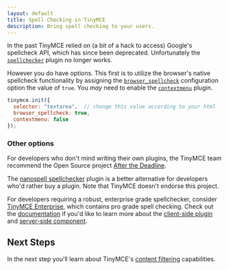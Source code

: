 ```yaml
---
layout: default
title: Spell Checking in TinyMCE
description: Bring spell checking to your users.
---
```


In the past TinyMCE relied on (a bit of a hack to access) Google's spellcheck API, which has since been deprecated. Unfortunately the [`spellchecker`](/plugins/spell-checker.md) plugin no longer works.

However you do have options. This first is to utilize the browser's native spellcheck functionality by assigning the [`browser_spellcheck`](/editor-configuration-settings/spelling/#browser_spellcheck) configuration option the value of `true`. You *may* need to enable the [`contextmenu`](/plugins/context-menu/) plugin.

```js
tinymce.init({
  selector: "textarea",  // change this value according to your html
  browser_spellcheck: true,
  contextmenu: false
});
```

### Other options

For developers who don't mind writing their own plugins, the TinyMCE team recommend the Open Source project [After the Deadline](http://afterthedeadline.com/).

The [nanospell spellchecker](http://tinymcespellcheck.com/) plugin is a better alternative for developers who'd rather buy a plugin. Note that TinyMCE doesn't endorse this project.

For developers requiring a robust, enterprise grade spellchecker, consider [TinyMCE Enterprise](http://www.tinymce.com/enterprise), which contains pro grade spell checking. Check out the [documentation](http://docs.ephox.com/display/TinyMCEEnterprise/Spell+Checking) if you'd like to learn more about the [client-side plugin](http://docs.ephox.com/display/TinyMCEEnterprise/Spellchecking+Client-Side+TinyMCE+Plugin) and [server-side component](http://docs.ephox.com/display/TinyMCEEnterprise/Spellchecking+Server-Side+Components).

## Next Steps

In the next step you'll learn about TinyMCE's [content filtering](../content-filtering/) capabilities.
